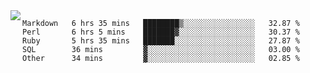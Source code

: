

<a href="https://github.com/anuraghazra/github-readme-stats">
  <img align="left" src="https://github-readme-stats.vercel.app/api?username=kfly8&count_private=true&show_icons=true&theme=calm" />
</a>


<!--START_SECTION:waka-->

```text
Markdown   6 hrs 35 mins   ████████▒░░░░░░░░░░░░░░░░   32.87 %
Perl       6 hrs 5 mins    ███████▓░░░░░░░░░░░░░░░░░   30.37 %
Ruby       5 hrs 35 mins   ███████░░░░░░░░░░░░░░░░░░   27.87 %
SQL        36 mins         ▓░░░░░░░░░░░░░░░░░░░░░░░░   03.00 %
Other      34 mins         ▓░░░░░░░░░░░░░░░░░░░░░░░░   02.85 %
```

<!--END_SECTION:waka-->
